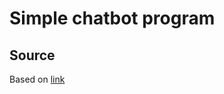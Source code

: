 # Simple chatbot program

## Source

Based on [link](https://data-flair.training/blogs/python-chatbot-project/)
